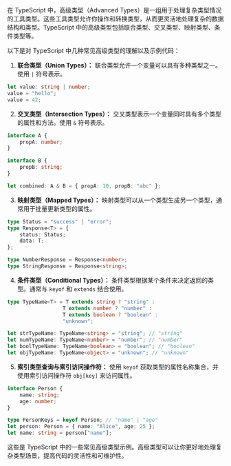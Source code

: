 在 TypeScript 中，高级类型（Advanced Types）是一组用于处理复杂类型情况的工具类型。这些工具类型允许你操作和转换类型，从而更灵活地处理复杂的数据结构和类型。TypeScript 中的高级类型包括联合类型、交叉类型、映射类型、条件类型等。

以下是对 TypeScript 中几种常见高级类型的理解以及示例代码：

1. **联合类型（Union Types）：** 联合类型允许一个变量可以具有多种类型之一。使用 `|` 符号表示。

```typescript
let value: string | number;
value = "hello";
value = 42;
```

2. **交叉类型（Intersection Types）：** 交叉类型表示一个变量同时具有多个类型的属性和方法。使用 `&` 符号表示。

```typescript
interface A {
    propA: number;
}

interface B {
    propB: string;
}

let combined: A & B = { propA: 10, propB: "abc" };
```

3. **映射类型（Mapped Types）：** 映射类型可以从一个类型生成另一个类型，通常用于批量更新类型的属性。

```typescript
type Status = "success" | "error";
type Response<T> = {
    status: Status;
    data: T;
};

type NumberResponse = Response<number>;
type StringResponse = Response<string>;
```

4. **条件类型（Conditional Types）：** 条件类型根据某个条件来决定返回的类型。通常与 `keyof` 和 `extends` 结合使用。

```typescript
type TypeName<T> = T extends string ? "string" :
                  T extends number ? "number" :
                  T extends boolean ? "boolean" :
                  "unknown";

let strTypeName: TypeName<string> = "string"; // "string"
let numTypeName: TypeName<number> = "number"; // "number"
let boolTypeName: TypeName<boolean> = "boolean"; // "boolean"
let objTypeName: TypeName<object> = "unknown"; // "unknown"
```

5. **索引类型查询与索引访问操作符：** 使用 `keyof` 获取类型的属性名称集合，并使用索引访问操作符 `obj[key]` 来访问属性。

```typescript
interface Person {
    name: string;
    age: number;
}

type PersonKeys = keyof Person; // "name" | "age"
let person: Person = { name: "Alice", age: 25 };
let name: string = person["name"];
```

这些是 TypeScript 中的一些常见高级类型示例。高级类型可以让你更好地处理复杂类型场景，提高代码的灵活性和可维护性。